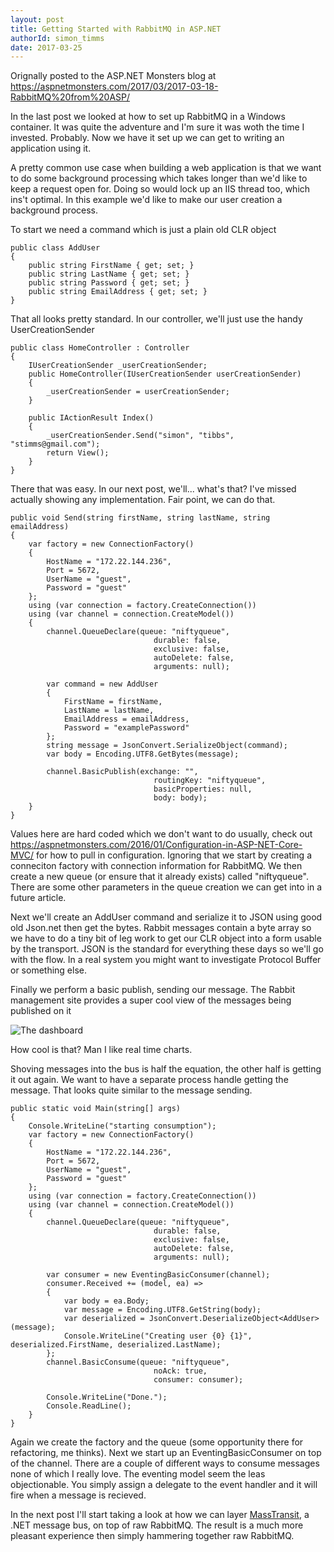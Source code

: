 ```yaml
---
layout: post
title: Getting Started with RabbitMQ in ASP.NET
authorId: simon_timms
date: 2017-03-25
---
```

Orignally posted to the ASP.NET Monsters blog at https://aspnetmonsters.com/2017/03/2017-03-18-RabbitMQ%20from%20ASP/

In the last post we looked at how to set up RabbitMQ in a Windows container. It was quite the adventure and I'm sure it was woth the time I invested. Probably. Now we have it set up we can get to writing an application using it. 

A pretty common use case when building a web application is that we want to do some background processing which takes longer than we'd like to keep a request open for. Doing so would lock up an IIS thread too, which ins't optimal. In this example we'd like to make our user creation a background process.

<!-- more -->

To start we need a command which is just a plain old CLR object

```
public class AddUser
{
    public string FirstName { get; set; }
    public string LastName { get; set; }
    public string Password { get; set; }
    public string EmailAddress { get; set; }
}
```

That all looks pretty standard. In our controller, we'll just use the handy UserCreationSender

```
public class HomeController : Controller
{
    IUserCreationSender _userCreationSender;
    public HomeController(IUserCreationSender userCreationSender)
    {
        _userCreationSender = userCreationSender;
    }

    public IActionResult Index()
    {
        _userCreationSender.Send("simon", "tibbs", "stimms@gmail.com");
        return View();
    }
}
```

There that was easy. In our next post, we'll... what's that? I've missed actually showing any implementation. Fair point, we can do that. 

```
public void Send(string firstName, string lastName, string emailAddress)
{
    var factory = new ConnectionFactory()
    {
        HostName = "172.22.144.236",
        Port = 5672,
        UserName = "guest",
        Password = "guest"
    };
    using (var connection = factory.CreateConnection())
    using (var channel = connection.CreateModel())
    {
        channel.QueueDeclare(queue: "niftyqueue",
                                durable: false,
                                exclusive: false,
                                autoDelete: false,
                                arguments: null);

        var command = new AddUser
        {
            FirstName = firstName,
            LastName = lastName,
            EmailAddress = emailAddress,
            Password = "examplePassword"
        };
        string message = JsonConvert.SerializeObject(command);
        var body = Encoding.UTF8.GetBytes(message);

        channel.BasicPublish(exchange: "",
                                routingKey: "niftyqueue",
                                basicProperties: null,
                                body: body);
    }
}
```

Values here are hard coded which we don't want to do usually, check out https://aspnetmonsters.com/2016/01/Configuration-in-ASP-NET-Core-MVC/ for how to pull in configuration. Ignoring that we start by creating a conneciton factory with connection information for RabbitMQ. We then create a new queue (or ensure that it already exists) called "niftyqueue". There are some other parameters in the queue creation we can get into in a future article. 

Next we'll create an AddUser command and serialize it to JSON using good old Json.net then get the bytes. Rabbit messages contain a byte array so we have to do a tiny bit of leg work to get our CLR object into a form usable by the transport. JSON is the standard for everything these days so we'll go with the flow. In a real system you might want to investigate Protocol Buffer or something else. 

Finally we perform a basic publish, sending our message. The Rabbit management site provides a super cool view of the messages being published on it

![The dashboard](http://i.imgur.com/odiUxPh.png)

How cool is that? Man I like real time charts. 

Shoving messages into the bus is half the equation, the other half is getting it out again. We want to have a separate process handle getting the message. That looks quite similar to the message sending.

```
public static void Main(string[] args)
{
    Console.WriteLine("starting consumption");
    var factory = new ConnectionFactory()
    {
        HostName = "172.22.144.236",
        Port = 5672,
        UserName = "guest",
        Password = "guest"
    };
    using (var connection = factory.CreateConnection())
    using (var channel = connection.CreateModel())
    {
        channel.QueueDeclare(queue: "niftyqueue",
                                durable: false,
                                exclusive: false,
                                autoDelete: false,
                                arguments: null);

        var consumer = new EventingBasicConsumer(channel);
        consumer.Received += (model, ea) =>
        {
            var body = ea.Body;
            var message = Encoding.UTF8.GetString(body);
            var deserialized = JsonConvert.DeserializeObject<AddUser>(message);
            Console.WriteLine("Creating user {0} {1}", deserialized.FirstName, deserialized.LastName);
        };
        channel.BasicConsume(queue: "niftyqueue",
                                noAck: true,
                                consumer: consumer);

        Console.WriteLine("Done.");
        Console.ReadLine();
    }
}
```

Again we create the factory and the queue (some opportunity there for refactoring, me thinks). Next we start up an EventingBasicConsumer on top of the channel. There are a couple of different ways to consume messages none of which I really love. The eventing model seem the leas objectionable. You simply assign a delegate to the event handler and it will fire when a message is recieved. 

In the next post I'll start taking a look at how we can layer [MassTransit](http://masstransit-project.com/), a .NET message bus, on top of raw RabbitMQ. The result is a much more pleasant experience then simply hammering together raw RabbitMQ. 

